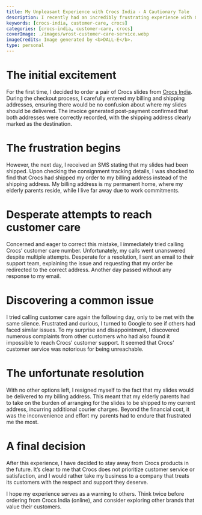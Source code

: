 ```yaml
---
title: My Unpleasant Experience with Crocs India - A Cautionary Tale
description: I recently had an incredibly frustrating experience with Crocs India, which I feel compelled to share as a cautionary tale for anyone considering making a purchase from their website.
keywords: [crocs-india, customer-care, crocs]
categories: [crocs-india, customer-care, crocs]
coverImage: ./images/wrost-customer-care-service.webp
imageCredits: Image generated by <b>DALL-E</b>.
type: personal
---
```


# The initial excitement

For the first time, I decided to order a pair of Crocs slides from <a href="https://www.crocs.in/" target="_blank">Crocs India</a>. During the checkout process, I carefully entered my billing and shipping addresses, ensuring there would be no confusion about where my slides should be delivered. The invoice generated post-payment confirmed that both addresses were correctly recorded, with the shipping address clearly marked as the destination.

# The frustration begins

However, the next day, I received an SMS stating that my slides had been shipped. Upon checking the consignment tracking details, I was shocked to find that Crocs had shipped my order to my billing address instead of the shipping address. My billing address is my permanent home, where my elderly parents reside, while I live far away due to work commitments.

# Desperate attempts to reach customer care

Concerned and eager to correct this mistake, I immediately tried calling Crocs’ customer care number. Unfortunately, my calls went unanswered despite multiple attempts. Desperate for a resolution, I sent an email to their support team, explaining the issue and requesting that my order be redirected to the correct address. Another day passed without any response to my email.

# Discovering a common issue

I tried calling customer care again the following day, only to be met with the same silence. Frustrated and curious, I turned to Google to see if others had faced similar issues. To my surprise and disappointment, I discovered numerous complaints from other customers who had also found it impossible to reach Crocs’ customer support. It seemed that Crocs’ customer service was notorious for being unreachable.

# The unfortunate resolution

With no other options left, I resigned myself to the fact that my slides would be delivered to my billing address. This meant that my elderly parents had to take on the burden of arranging for the slides to be shipped to my current address, incurring additional courier charges. Beyond the financial cost, it was the inconvenience and effort my parents had to endure that frustrated me the most.

# A final decision

After this experience, I have decided to stay away from Crocs products in the future. It’s clear to me that Crocs does not prioritize customer service or satisfaction, and I would rather take my business to a company that treats its customers with the respect and support they deserve.

I hope my experience serves as a warning to others. Think twice before ordering from Crocs India (online), and consider exploring other brands that value their customers.